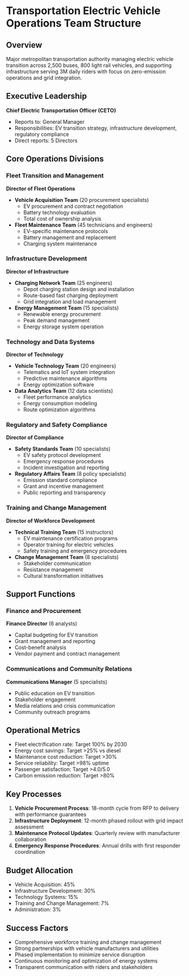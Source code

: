 # Transportation Electric Vehicle Operations Team Structure

## Overview
Major metropolitan transportation authority managing electric vehicle transition across 2,500 buses, 800 light rail vehicles, and supporting infrastructure serving 3M daily riders with focus on zero-emission operations and grid integration.

## Executive Leadership
**Chief Electric Transportation Officer (CETO)**
- Reports to: General Manager
- Responsibilities: EV transition strategy, infrastructure development, regulatory compliance
- Direct reports: 5 Directors

## Core Operations Divisions

### Fleet Transition and Management
**Director of Fleet Operations**
- **Vehicle Acquisition Team** (20 procurement specialists)
  - EV procurement and contract negotiation
  - Battery technology evaluation
  - Total cost of ownership analysis
- **Fleet Maintenance Team** (45 technicians and engineers)
  - EV-specific maintenance protocols
  - Battery management and replacement
  - Charging system maintenance

### Infrastructure Development
**Director of Infrastructure**
- **Charging Network Team** (25 engineers)
  - Depot charging station design and installation
  - Route-based fast charging deployment
  - Grid integration and load management
- **Energy Management Team** (15 specialists)
  - Renewable energy procurement
  - Peak demand management
  - Energy storage system operation

### Technology and Data Systems
**Director of Technology**
- **Vehicle Technology Team** (20 engineers)
  - Telematics and IoT system integration
  - Predictive maintenance algorithms
  - Energy optimization software
- **Data Analytics Team** (12 data scientists)
  - Fleet performance analytics
  - Energy consumption modeling
  - Route optimization algorithms

### Regulatory and Safety Compliance
**Director of Compliance**
- **Safety Standards Team** (10 specialists)
  - EV safety protocol development
  - Emergency response procedures
  - Incident investigation and reporting
- **Regulatory Affairs Team** (8 policy specialists)
  - Emission standard compliance
  - Grant and incentive management
  - Public reporting and transparency

### Training and Change Management
**Director of Workforce Development**
- **Technical Training Team** (15 instructors)
  - EV maintenance certification programs
  - Operator training for electric vehicles
  - Safety training and emergency procedures
- **Change Management Team** (8 specialists)
  - Stakeholder communication
  - Resistance management
  - Cultural transformation initiatives

## Support Functions

### Finance and Procurement
**Finance Director** (6 analysts)
- Capital budgeting for EV transition
- Grant management and reporting
- Cost-benefit analysis
- Vendor payment and contract management

### Communications and Community Relations
**Communications Manager** (5 specialists)
- Public education on EV transition
- Stakeholder engagement
- Media relations and crisis communication
- Community outreach programs

## Operational Metrics
- Fleet electrification rate: Target 100% by 2030
- Energy cost savings: Target >25% vs diesel
- Maintenance cost reduction: Target >30%
- Service reliability: Target >98% uptime
- Passenger satisfaction: Target >4.0/5.0
- Carbon emission reduction: Target >80%

## Key Processes
1. **Vehicle Procurement Process**: 18-month cycle from RFP to delivery with performance guarantees
2. **Infrastructure Deployment**: 12-month phased rollout with grid impact assessment
3. **Maintenance Protocol Updates**: Quarterly review with manufacturer collaboration
4. **Emergency Response Procedures**: Annual drills with first responder coordination

## Budget Allocation
- Vehicle Acquisition: 45%
- Infrastructure Development: 30%
- Technology Systems: 15%
- Training and Change Management: 7%
- Administration: 3%

## Success Factors
- Comprehensive workforce training and change management
- Strong partnerships with vehicle manufacturers and utilities
- Phased implementation to minimize service disruption
- Continuous monitoring and optimization of energy systems
- Transparent communication with riders and stakeholders
